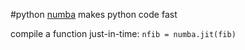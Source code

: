 #python 
[numba](https://numba.pydata.org/) makes python code fast

compile a function just-in-time: `nfib = numba.jit(fib)`
